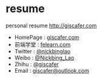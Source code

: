 # resume
personal resume http://giscafer.com

- HomePage : [giscafer.com](http://giscafer.com)
- 前端学堂 : [felearn.com](http://felearn.com)
- Twitter : [@nickbinglao](https://twitter.com/nickbinglao)
- Weibo : [@Nickbing_Lao](https://weibo.com/laohoubin)
- Zhihu : [@giscafer](https://www.zhihu.com/people/giscafer)
- Email : <a href="mailto:giscafer@outlook.com">giscafer@outlook.com</a>
